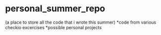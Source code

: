 # personal_summer_repo
(a place to store all the code that i wrote this summer)
*code from various checkio excercises
*possible personal projects 
